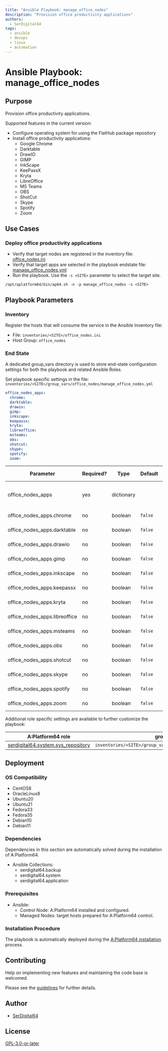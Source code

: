 ```yaml
---
title: "Ansible Playbook: manage_office_nodes"
description: "Provision office productivity applications"
authors:
  - SerDigital64
tags:
  - ansible
  - devops
  - linux
  - automation
---
```


# Ansible Playbook: manage_office_nodes

## Purpose

Provision office productivity applications.

Supported features in the current version:

- Configure operating system for using the FlatHub package repository
- Install office productivity applications:
  - Google Chrome
  - Darktable
  - DrawIO
  - GIMP
  - InkScape
  - KeePassX
  - Kryta
  - LibreOffice
  - MS Teams
  - OBS
  - ShotCut
  - Skype
  - Spotify
  - Zoom

## Use Cases

### Deploy office productivity applications

- Verify that target nodes are registered in the inventory file: [office_nodes.ini](#inventory)
- Verify that target apps are selected in the playbook endstate file: [manage_office_nodes.yml](#end-state)
- Run the playbook. Use the `-s <SITE>` parameter to select the target site.

```shell
/opt/aplatform64/bin/ap64.sh -n -p manage_office_nodes -s <SITE>
```

## Playbook Parameters

### Inventory

Register the hosts that will consume the service in the Ansible Inventory file:

- File: `inventories/<SITE>/office_nodes.ini`
- Host Group: `office_nodes`

### End State

A dedicated group_vars directory is used to store end-state configuration settings for both the playbook and related Ansible Roles.

Set playbook specific settings in the file: `inventories/<SITE>/group_vars/office_nodes/manage_office_nodes.yml`

```yaml
office_nodes_apps:
  chrome:
  darktable:
  drawio:
  gimp:
  inkscape:
  keepassx:
  kryta:
  libreoffice:
  msteams:
  obs:
  shotcut:
  skype:
  spotify:
  zoom:
```

| Parameter                     | Required? | Type       | Default | Purpose / Value                           |
| ----------------------------- | --------- | ---------- | ------- | ----------------------------------------- |
| office_nodes_apps             | yes       | dictionary |         | Define what applications will be deployed |
| office_nodes_apps.chrome      | no        | boolean    | `false` | Deploy the application?                   |
| office_nodes_apps.darktable   | no        | boolean    | `false` | Deploy the application?                   |
| office_nodes_apps.drawio      | no        | boolean    | `false` | Deploy the application?                   |
| office_nodes_apps.gimp        | no        | boolean    | `false` | Deploy the application?                   |
| office_nodes_apps.inkscape    | no        | boolean    | `false` | Deploy the application?                   |
| office_nodes_apps.keepassx    | no        | boolean    | `false` | Deploy the application?                   |
| office_nodes_apps.kryta       | no        | boolean    | `false` | Deploy the application?                   |
| office_nodes_apps.libreoffice | no        | boolean    | `false` | Deploy the application?                   |
| office_nodes_apps.msteams     | no        | boolean    | `false` | Deploy the application?                   |
| office_nodes_apps.obs         | no        | boolean    | `false` | Deploy the application?                   |
| office_nodes_apps.shotcut     | no        | boolean    | `false` | Deploy the application?                   |
| office_nodes_apps.skype       | no        | boolean    | `false` | Deploy the application?                   |
| office_nodes_apps.spotify     | no        | boolean    | `false` | Deploy the application?                   |
| office_nodes_apps.zoom        | no        | boolean    | `false` | Deploy the application?                   |

Additional role specific settings are available to further customize the playbook:

| A:Platform64 role                                                                | group_vars file                                                 |
| -------------------------------------------------------------------------------- | --------------------------------------------------------------- |
| [serdigital64.system.sys_repository](../roles/sys_repository.md#role-parameters) | `inventories/<SITE>/group_vars/office_nodes/sys_repository.yml` |

## Deployment

### OS Compatibility

- CentOS8
- OracleLinux8
- Ubuntu20
- Ubuntu21
- Fedora33
- Fedora35
- Debian10
- Debian11

### Dependencies

Dependencies in this section are automatically solved during the installation of A:Platform64.

- Ansible Collections:
  - serdigital64.backup
  - serdigital64.system
  - serdigital64.application

### Prerequisites

- Ansible:
  - Control Node: A:Platform64 installed and configured.
  - Managed Nodes: target hosts prepared for A:Platform64 control.

### Installation Procedure

The playbook is automatically deployed during the [A:Platform64 installation](/#installation) process.

## Contributing

Help on implementing new features and maintaining the code base is welcomed.

Please see the [guidelines](../contributing/guidelines.md) for further details.

## Author

- [SerDigital64](https://serdigital64.github.io/)

## License

[GPL-3.0-or-later](https://www.gnu.org/licenses/gpl-3.0.txt)
